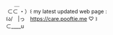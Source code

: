 ‌　　　‌ ‌ ＿\
　　‌ ⊂⊂ ・）꒰ my latest updated web page : \
　　꒰ა/　|っ　https://care.pooftie.me ♡ ꒱\
　　⊂____u
